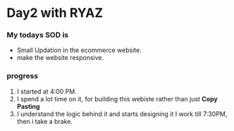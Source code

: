 # Day2 with RYAZ
### My todays SOD is 
* Small Updation in the ecommerce website. 
* make the website responsive.

### progress 
1. I started at 4:00 PM.
2. I spend a lot time on it, for building this webiste rather than just **Copy Pasting**
3. I understand the logic behind it and starts designing it I work till 7:30PM, then i take a brake.

